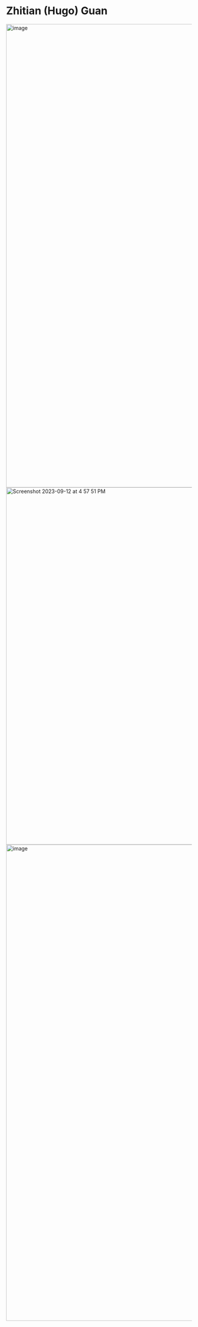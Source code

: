 # Zhitian (Hugo) Guan
<img width="1257" alt="image" src="https://github.com/hugoguan17/ECE444-F2023-Assignment1/assets/144826463/42539f98-2649-487a-8cc2-af04c079e756">
<img width="969" alt="Screenshot 2023-09-12 at 4 57 51 PM" src="https://github.com/hugoguan17/ECE444-F2023-Assignment1/assets/144826463/14fb461b-e934-4a37-a73c-5c2f1d07557e">
<img width="1292" alt="image" src="https://github.com/hugoguan17/ECE444-F2023-Assignment1/assets/144826463/a1a378b4-d278-4645-adb5-21eb7c926eff">
